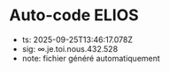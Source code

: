 # Auto-code ELIOS
- ts: 2025-09-25T13:46:17.078Z
- sig: ∞.je.toi.nous.432.528
- note: fichier généré automatiquement